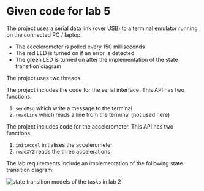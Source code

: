 # Given code for lab 5

The project uses a serial data link (over USB) to a terminal emulator running on the
connected PC / laptop.

  * The accelerometer is polled every 150 milliseconds
  * The red LED is turned on if an error is detected
  * The green LED is turned on after the implementation of the state transition diagram

The project uses two threads.

The project includes the code for the serial interface. This API has two functions:
   1. `sendMsg` which write a message to the terminal
   2. `readLine` which reads a line from the terminal (not used here)

The project includes code for the accelerometer. This API has two functions:
   1. `initAccel` initialises the accelerometer
   2. `readXYZ` reads the three accelerations

The lab requirements include an implementation of the following state transition diagram:

![state transition models of the tasks in lab 2](stm.png)

